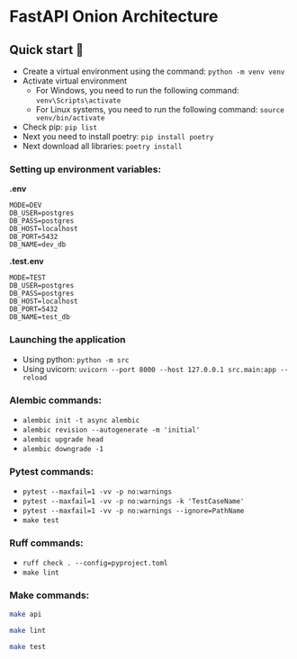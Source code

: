 # FastAPI Onion Architecture

## <a id="quick_start">Quick start</a> 🚀
- Create a virtual environment using the command: `python -m venv venv`
- Activate virtual environment
    - For Windows, you need to run the following command: `venv\Scripts\activate`
    - For Linux systems, you need to run the following command: `source venv/bin/activate`
- Check pip: `pip list`
- Next you need to install poetry: `pip install poetry`
- Next download all libraries: `poetry install`

### Setting up environment variables:
**.env**
```
MODE=DEV
DB_USER=postgres
DB_PASS=postgres
DB_HOST=localhost
DB_PORT=5432
DB_NAME=dev_db
```

**.test.env**

```
MODE=TEST
DB_USER=postgres
DB_PASS=postgres
DB_HOST=localhost
DB_PORT=5432
DB_NAME=test_db
```

### Launching the application
  - Using python: `python -m src`
  - Using uvicorn: `uvicorn --port 8000 --host 127.0.0.1 src.main:app --reload`

### Alembic commands:
  - `alembic init -t async alembic`
  - `alembic revision --autogenerate -m 'initial'`
  - `alembic upgrade head`
  - `alembic downgrade -1`

### Pytest commands:
  - `pytest --maxfail=1 -vv -p no:warnings`
  - `pytest --maxfail=1 -vv -p no:warnings -k 'TestCaseName'`
  - `pytest --maxfail=1 -vv -p no:warnings --ignore=PathName`
  - `make test`

### Ruff commands:
  - `ruff check . --config=pyproject.toml`
  - `make lint`

### Make commands:
```bash
make api
```
```bash
make lint
```
```bash
make test
```
